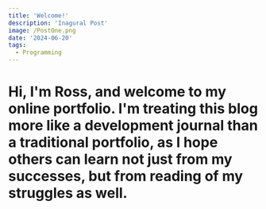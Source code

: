 ```yaml
---
title: 'Welcome!'
description: 'Inagural Post'
image: /PostOne.png
date: '2024-06-20'
tags:
  - Programming
---
```


# Hi, I'm Ross, and welcome to my online portfolio. I'm treating this blog more like a development journal than a traditional portfolio, as I hope others can learn not just from my successes, but from reading of my struggles as well.